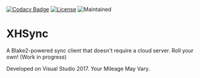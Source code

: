 [![Codacy Badge](https://api.codacy.com/project/badge/Grade/38b932ee2de84d2c9e4521aa96567a94)](https://app.codacy.com/app/XenHat/HatSync?utm_source=github.com&utm_medium=referral&utm_content=XenHat/HatSync&utm_campaign=Badge_Grade_Dashboard)
[![License](https://img.shields.io/badge/license-AFPL-blue.svg)](https://tldrlegal.com/license/aladdin-free-public-license) ![Maintained](https://img.shields.io/maintenance/yes/2019.svg)
# XHSync
A Blake2-powered sync client that doesn't require a cloud server. Roll your own!
(Work in progress)

Developed on Visual Studio 2017. Your Mileage May Vary.
